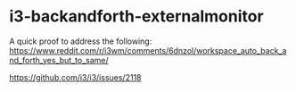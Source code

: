 # i3-backandforth-externalmonitor

A quick proof to address the following:
https://www.reddit.com/r/i3wm/comments/6dnzol/workspace_auto_back_and_forth_yes_but_to_same/

https://github.com/i3/i3/issues/2118
